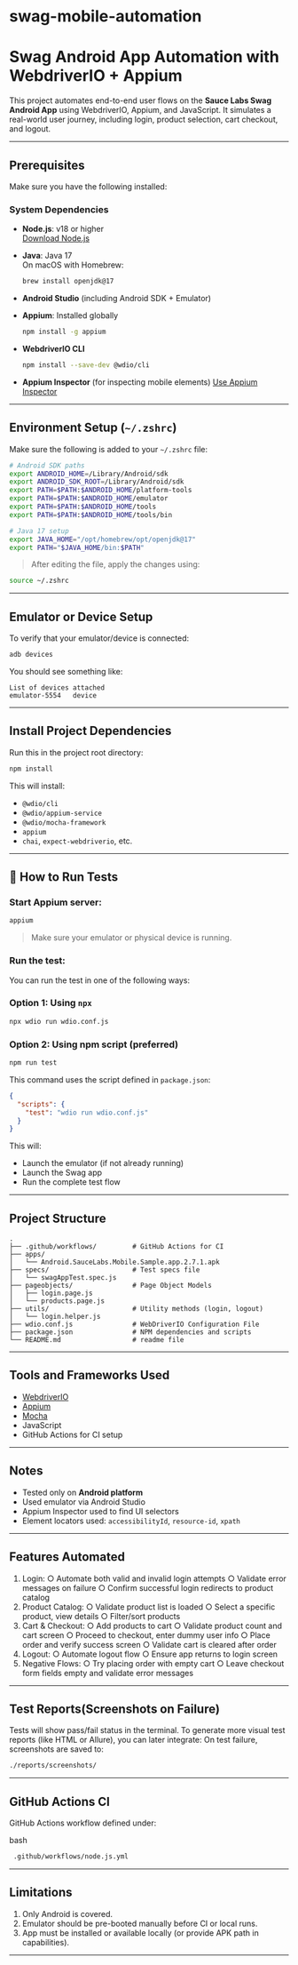# swag-mobile-automation
# Swag Android App Automation with WebdriverIO + Appium

This project automates end-to-end user flows on the **Sauce Labs Swag Android App** using WebdriverIO, Appium, and JavaScript. It simulates a real-world user journey, including login, product selection, cart checkout, and logout.

---

##  Prerequisites

Make sure you have the following installed:

### System Dependencies

- **Node.js**: v18 or higher  
  [Download Node.js](https://nodejs.org/en/download)

- **Java**: Java 17  
  On macOS with Homebrew:
  ```bash
  brew install openjdk@17
  ```

- **Android Studio** (including Android SDK + Emulator)

- **Appium**: Installed globally
  ```bash
  npm install -g appium
  ```

- **WebdriverIO CLI**
  ```bash
  npm install --save-dev @wdio/cli
  ```

- **Appium Inspector** (for inspecting mobile elements)
  [Use Appium Inspector](https://inspector.appiumpro.com/)

---

##  Environment Setup (`~/.zshrc`)

Make sure the following is added to your `~/.zshrc` file:

```zsh
# Android SDK paths
export ANDROID_HOME=/Library/Android/sdk
export ANDROID_SDK_ROOT=/Library/Android/sdk
export PATH=$PATH:$ANDROID_HOME/platform-tools
export PATH=$PATH:$ANDROID_HOME/emulator
export PATH=$PATH:$ANDROID_HOME/tools
export PATH=$PATH:$ANDROID_HOME/tools/bin

# Java 17 setup
export JAVA_HOME="/opt/homebrew/opt/openjdk@17"
export PATH="$JAVA_HOME/bin:$PATH"
```

> After editing the file, apply the changes using:
```bash
source ~/.zshrc
```

---

##  Emulator or Device Setup

To verify that your emulator/device is connected:

```bash
adb devices
```

You should see something like:

```
List of devices attached
emulator-5554	device
```

---

##  Install Project Dependencies

Run this in the project root directory:

```bash
npm install
```

This will install:

- `@wdio/cli`
- `@wdio/appium-service`
- `@wdio/mocha-framework`
- `appium`
- `chai`, `expect-webdriverio`, etc.

---

## 🔧 How to Run Tests

### Start Appium server:

```bash
appium
```

> Make sure your emulator or physical device is running.

### Run the test:
You can run the test in one of the following ways:

### Option 1: Using `npx`
```bash
npx wdio run wdio.conf.js
```

### Option 2: Using npm script (preferred)
```bash
npm run test
```

This command uses the script defined in `package.json`:

```json
{
  "scripts": {
    "test": "wdio run wdio.conf.js"
  }
}
```

This will:

- Launch the emulator (if not already running)
- Launch the Swag app
- Run the complete test flow

---

##  Project Structure

```
.
├── .github/workflows/         # GitHub Actions for CI
├── apps/
│   └── Android.SauceLabs.Mobile.Sample.app.2.7.1.apk
├── specs/                     # Test specs file
│   └── swagAppTest.spec.js
├── pageobjects/               # Page Object Models
│   ├── login.page.js
│   └── products.page.js
├── utils/                     # Utility methods (login, logout)
│   └── login.helper.js
├── wdio.conf.js               # WebDriverIO Configuration File
├── package.json               # NPM dependencies and scripts
└── README.md                  # readme file

```

---

##  Tools and Frameworks Used

- [WebdriverIO](https://webdriver.io/)
- [Appium](https://appium.io/)
- [Mocha](https://mochajs.org/)
- JavaScript
- GitHub Actions for CI setup

---

##  Notes

- Tested only on **Android platform**
- Used emulator via Android Studio
- Appium Inspector used to find UI selectors
- Element locators used: `accessibilityId`, `resource-id`, `xpath`

---

##  Features Automated

1. Login:
    ○ Automate both valid and invalid login attempts
    ○ Validate error messages on failure
    ○ Confirm successful login redirects to product catalog
2. Product Catalog:
   ○ Validate product list is loaded
   ○ Select a specific product, view details
   ○ Filter/sort products
3. Cart & Checkout:
   ○ Add products to cart
   ○ Validate product count and cart screen
   ○ Proceed to checkout, enter dummy user info
   ○ Place order and verify success screen
   ○ Validate cart is cleared after order
4. Logout:
   ○ Automate logout flow
   ○ Ensure app returns to login screen
5. Negative Flows:
   ○ Try placing order with empty cart
   ○ Leave checkout form fields empty and validate error messages

---

##  Test Reports(Screenshots on Failure)

Tests will show pass/fail status in the terminal. To generate more visual test reports (like HTML or Allure), you can later integrate:
On test failure, screenshots are saved to:

```bash
./reports/screenshots/

```
---

##  GitHub Actions CI

GitHub Actions workflow defined under:

bash
```bash
 .github/workflows/node.js.yml
```

---

## Limitations


1. Only Android is covered.
2. Emulator should be pre-booted manually before CI or local runs.
3. App must be installed or available locally (or provide APK path in capabilities).

---
